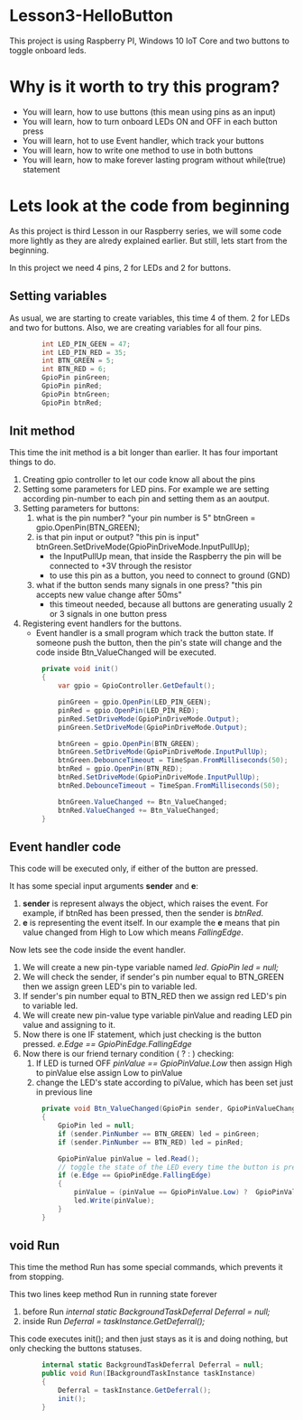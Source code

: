 # Lesson3-HelloButton
This project is using Raspberry PI, Windows 10 IoT Core and two buttons to toggle onboard leds.

# Why is it worth to try this program?
* You will learn, how to use buttons (this mean using pins as an input)
* You will learn, how to turn onboard LEDs ON and OFF in each button press
* You will learn, hot to use Event handler, which track your buttons
* You will learn, how to write one method to use in both buttons
* You will learn, how to make forever lasting program without while(true) statement

# Lets look at the code from beginning
As this project is third Lesson in our Raspberry series, we will some code more lightly as they are alredy explained earlier.
But still, lets start from the beginning.

In this project we need 4 pins, 2 for LEDs and 2 for buttons.

## Setting variables
As usual, we are starting to create variables, this time 4 of them. 2 for LEDs and two for buttons.
Also, we are creating variables for all four pins.
```C#
        int LED_PIN_GEEN = 47;
        int LED_PIN_RED = 35;
        int BTN_GREEN = 5;
        int BTN_RED = 6;
        GpioPin pinGreen;
        GpioPin pinRed;
        GpioPin btnGreen;
        GpioPin btnRed;
```

## Init method
This time the init method is a bit longer than earlier. It has four important things to do.

1. Creating gpio controller to let our code know all about the pins
2. Setting some parameters for LED pins. For example we are setting according pin-number to each pin and setting them as an aoutput.
3. Setting parameters for buttons:
	1. what is the pin number? "your pin number is 5" btnGreen = gpio.OpenPin(BTN_GREEN);
	2. is that pin input or output? "this pin is input" btnGreen.SetDriveMode(GpioPinDriveMode.InputPullUp);
		* the InputPullUp mean, that inside the Raspberry the pin will be connected to +3V through the resistor
		* to use this pin as a button, you need to connect to ground (GND)
	3. what if the button sends many signals in one press? "this pin accepts new value change after 50ms"
		* this timeout needed, because all buttons are generating usually 2 or 3 signals in one button press
4. Registering event handlers for the buttons.
	* Event handler is a small program which track the button state. If someone push the button, then the pin's state will change and the code inside Btn_ValueChanged will be executed.

```C#
        private void init()
        {
            var gpio = GpioController.GetDefault();

            pinGreen = gpio.OpenPin(LED_PIN_GEEN);
            pinRed = gpio.OpenPin(LED_PIN_RED);
            pinRed.SetDriveMode(GpioPinDriveMode.Output);
            pinGreen.SetDriveMode(GpioPinDriveMode.Output);

            btnGreen = gpio.OpenPin(BTN_GREEN);
            btnGreen.SetDriveMode(GpioPinDriveMode.InputPullUp);
            btnGreen.DebounceTimeout = TimeSpan.FromMilliseconds(50);
            btnRed = gpio.OpenPin(BTN_RED);
            btnRed.SetDriveMode(GpioPinDriveMode.InputPullUp);
            btnRed.DebounceTimeout = TimeSpan.FromMilliseconds(50);

            btnGreen.ValueChanged += Btn_ValueChanged;
            btnRed.ValueChanged += Btn_ValueChanged;
        }
```

## Event handler code
This code will be executed only, if either of the button are pressed. 

It has some special input arguments **sender** and **e**:

1. **sender** is represent always the object, which raises the event. For example, if btnRed has been pressed, then the sender is *btnRed*.
2. **e** is representing the event itself. In our example the **e** means that pin value changed from High to Low which means *FallingEdge*.

Now lets see the code inside the event handler.

1. We will create a new pin-type variable named *led*. *GpioPin led = null;*
2. We will check the sender, if sender's pin number equal to BTN_GREEN then we assign green LED's pin to variable led.
3. If sender's pin number equal to BTN_RED then we assign red LED's pin to variable led.
4. We will create new pin-value type variable pinValue and reading LED pin value and assigning to it.
5. Now there is one IF statement, which just checking is the button pressed. *e.Edge == GpioPinEdge.FallingEdge*
6. Now there is our friend ternary condition ( ? : ) checking:
	1. If LED is turned OFF *pinValue == GpioPinValue.Low* then assign High to pinValue else assign Low to pinValue
	2. change the LED's state according to piValue, which has been set just in previous line

```C#
        private void Btn_ValueChanged(GpioPin sender, GpioPinValueChangedEventArgs e)
        {
            GpioPin led = null;
            if (sender.PinNumber == BTN_GREEN) led = pinGreen;
            if (sender.PinNumber == BTN_RED) led = pinRed;

            GpioPinValue pinValue = led.Read();
            // toggle the state of the LED every time the button is pressed
            if (e.Edge == GpioPinEdge.FallingEdge)
            {
                pinValue = (pinValue == GpioPinValue.Low) ?  GpioPinValue.High : GpioPinValue.Low;
                led.Write(pinValue);
            }
        }
```

## void Run

This time the method Run has some special commands, which prevents it from stopping.

This two lines keep method Run in running state forever

1. before Run *internal static BackgroundTaskDeferral Deferral = null;*
2. inside Run *Deferral = taskInstance.GetDeferral();*

This code executes init(); and then just stays as it is and doing nothing, but only checking the buttons statuses. 

```C#
        internal static BackgroundTaskDeferral Deferral = null;
        public void Run(IBackgroundTaskInstance taskInstance)
        {
            Deferral = taskInstance.GetDeferral();
            init();
        }
```
